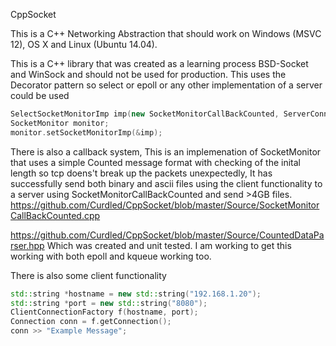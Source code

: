CppSocket

This is a C++ Networking Abstraction that should work on Windows (MSVC 12), OS X and Linux (Ubuntu 14.04).

This is a C++ library that was created as a learning process BSD-Socket and WinSock and should not be used for production. 
This uses the Decorator pattern so select or epoll or any other implementation of a server could be used

````C++
SelectSocketMonitorImp imp(new SocketMonitorCallBackCounted, ServerConnectionFactory.getConnection());
SocketMonitor monitor;
monitor.setSocketMonitorImp(&imp);
````
  
There is also a callback system,
This is an implemenation of SocketMonitor that uses a simple Counted message format with checking of the
inital length so tcp doens't break up the packets unexpectedly,
It has successfully send both binary and ascii files using the client functionality to a server using
SocketMonitorCallBackCounted and send >4GB files.
https://github.com/Curdled/CppSocket/blob/master/Source/SocketMonitorCallBackCounted.cpp
  
https://github.com/Curdled/CppSocket/blob/master/Source/CountedDataParser.hpp
Which was created and unit tested.
I am working to get this working with both epoll and kqueue working too.


There is also some client functionality 

````C++
std::string *hostname = new std::string("192.168.1.20");
std::string *port = new std::string("8080");
ClientConnectionFactory f(hostname, port);
Connection conn = f.getConnection();
conn >> "Example Message";
````
